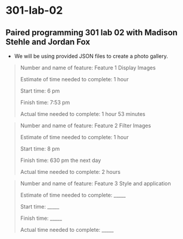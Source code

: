 # 301-lab-02
## Paired programming 301 lab 02 with Madison Stehle and Jordan Fox

* We will be using provided JSON files to create a photo gallery.

> Number and name of feature: Feature 1 Display Images
> 
> Estimate of time needed to complete: 1 hour
> 
> Start time: 6 pm
> 
> Finish time: 7:53 pm
> 
> Actual time needed to complete: 1 hour 53 minutes



> Number and name of feature: Feature 2 Filter Images
> 
> Estimate of time needed to complete: 1 hour
> 
> Start time: 8 pm
> 
> Finish time: 630 pm the next day
> 
> Actual time needed to complete: 2 hours



> Number and name of feature: Feature 3 Style and application
> 
> Estimate of time needed to complete: _____
> 
> Start time: _____
> 
> Finish time: _____
> 
> Actual time needed to complete: _____